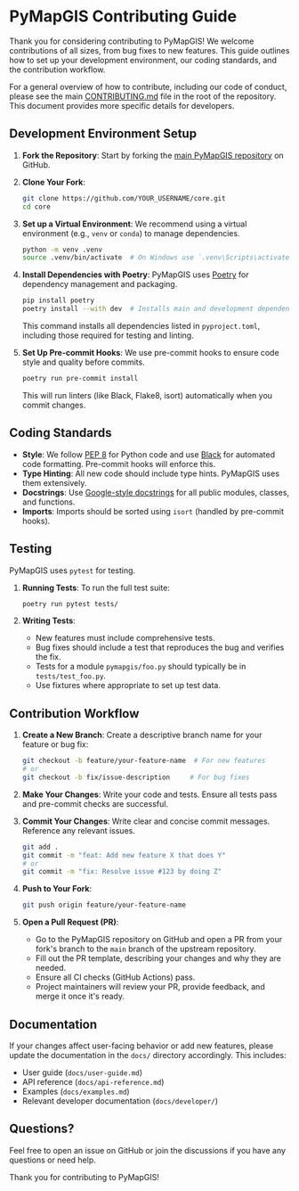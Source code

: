 # PyMapGIS Contributing Guide

Thank you for considering contributing to PyMapGIS! We welcome contributions of all sizes, from bug fixes to new features. This guide outlines how to set up your development environment, our coding standards, and the contribution workflow.

For a general overview of how to contribute, including our code of conduct, please see the main [CONTRIBUTING.md](../../../CONTRIBUTING.md) file in the root of the repository. This document provides more specific details for developers.

## Development Environment Setup

1.  **Fork the Repository**:
    Start by forking the [main PyMapGIS repository](https://github.com/pymapgis/core) on GitHub.

2.  **Clone Your Fork**:
    ```bash
    git clone https://github.com/YOUR_USERNAME/core.git
    cd core
    ```

3.  **Set up a Virtual Environment**:
    We recommend using a virtual environment (e.g., `venv` or `conda`) to manage dependencies.
    ```bash
    python -m venv .venv
    source .venv/bin/activate  # On Windows use `.venv\Scripts\activate`
    ```

4.  **Install Dependencies with Poetry**:
    PyMapGIS uses [Poetry](https://python-poetry.org/) for dependency management and packaging.
    ```bash
    pip install poetry
    poetry install --with dev  # Installs main and development dependencies
    ```
    This command installs all dependencies listed in `pyproject.toml`, including those required for testing and linting.

5.  **Set Up Pre-commit Hooks**:
    We use pre-commit hooks to ensure code style and quality before commits.
    ```bash
    poetry run pre-commit install
    ```
    This will run linters (like Black, Flake8, isort) automatically when you commit changes.

## Coding Standards

*   **Style**: We follow [PEP 8](https://www.python.org/dev/peps/pep-0008/) for Python code and use [Black](https://github.com/psf/black) for automated code formatting. Pre-commit hooks will enforce this.
*   **Type Hinting**: All new code should include type hints. PyMapGIS uses them extensively.
*   **Docstrings**: Use [Google-style docstrings](https://sphinxcontrib-napoleon.readthedocs.io/en/latest/example_google.html) for all public modules, classes, and functions.
*   **Imports**: Imports should be sorted using `isort` (handled by pre-commit hooks).

## Testing

PyMapGIS uses `pytest` for testing.

1.  **Running Tests**:
    To run the full test suite:
    ```bash
    poetry run pytest tests/
    ```

2.  **Writing Tests**:
    *   New features must include comprehensive tests.
    *   Bug fixes should include a test that reproduces the bug and verifies the fix.
    *   Tests for a module `pymapgis/foo.py` should typically be in `tests/test_foo.py`.
    *   Use fixtures where appropriate to set up test data.

## Contribution Workflow

1.  **Create a New Branch**:
    Create a descriptive branch name for your feature or bug fix:
    ```bash
    git checkout -b feature/your-feature-name  # For new features
    # or
    git checkout -b fix/issue-description     # For bug fixes
    ```

2.  **Make Your Changes**:
    Write your code and tests. Ensure all tests pass and pre-commit checks are successful.

3.  **Commit Your Changes**:
    Write clear and concise commit messages. Reference any relevant issues.
    ```bash
    git add .
    git commit -m "feat: Add new feature X that does Y"
    # or
    git commit -m "fix: Resolve issue #123 by doing Z"
    ```

4.  **Push to Your Fork**:
    ```bash
    git push origin feature/your-feature-name
    ```

5.  **Open a Pull Request (PR)**:
    *   Go to the PyMapGIS repository on GitHub and open a PR from your fork's branch to the `main` branch of the upstream repository.
    *   Fill out the PR template, describing your changes and why they are needed.
    *   Ensure all CI checks (GitHub Actions) pass.
    *   Project maintainers will review your PR, provide feedback, and merge it once it's ready.

## Documentation

If your changes affect user-facing behavior or add new features, please update the documentation in the `docs/` directory accordingly. This includes:
*   User guide (`docs/user-guide.md`)
*   API reference (`docs/api-reference.md`)
*   Examples (`docs/examples.md`)
*   Relevant developer documentation (`docs/developer/`)

## Questions?

Feel free to open an issue on GitHub or join the discussions if you have any questions or need help.

Thank you for contributing to PyMapGIS!
